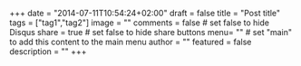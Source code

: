 +++
date = "2014-07-11T10:54:24+02:00"
draft = false
title = "Post title"
tags = ["tag1","tag2"]
image = ""
comments = false # set false to hide Disqus
share = true	# set false to hide share buttons
menu= ""		# set "main" to add this content to the main menu
author = ""
featured = false
description = ""
+++
